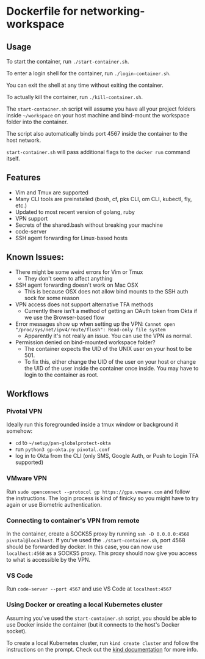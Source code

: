 # Dockerfile for networking-workspace

## Usage

To start the container, run `./start-container.sh`.

To enter a login shell for the container, run `./login-container.sh`.

You can exit the shell at any time without exiting the container.

To actually kill the container, run `./kill-container.sh`.

The `start-container.sh` script will assume you have all your project folders
inside `~/workspace` on your host machine and bind-mount the workspace folder
into the container.

The script also automatically binds port 4567 inside the container to the
host network.

`start-container.sh` will pass additional flags to the `docker run` command itself.


## Features

- Vim and Tmux are supported
- Many CLI tools are preinstalled (bosh, cf, pks CLI, om CLI, kubectl, fly, etc.)
- Updated to most recent version of golang, ruby
- VPN support
- Secrets of the shared.bash without breaking your machine
- code-server
- SSH agent forwarding for Linux-based hosts

## Known Issues:

- There might be some weird errors for Vim or Tmux
   - They don't seem to affect anything
- SSH agent forwarding doesn't work on Mac OSX
  - This is because OSX does not allow bind mounts to the SSH auth sock for some reason
- VPN access does not support alternative TFA methods
  - Currently there isn't a method of getting an OAuth token from Okta if we
    use the Browser-based flow
- Error messages show up when setting up the VPN: `Cannot open "/proc/sys/net/ipv4/route/flush": Read-only file system`
  - Apparently it's not really an issue. You can use the VPN as normal.
- Permission denied on bind-mounted workspace folder?
  - The container expects the UID of the UNIX user on your host to be 501.
  - To fix this, either change the UID of the user on your host or change
    the UID of the user inside the container once inside. You may have to
    login to the container as root.

## Workflows

### Pivotal VPN
  Ideally run this foregrounded inside a tmux window or background it somehow:
  - `cd` to `~/setup/pan-globalprotect-okta`
  - run `python3 gp-okta.py pivotal.conf`
  - log in to Okta from the CLI (only SMS, Google Auth, or Push to Login TFA supported)

### VMware VPN
  Run `sudo openconnect --protocol gp https://gpu.vmware.com` and follow the
  instructions. The login process is kind of finicky so you might have to try
  again or use Biometric authentication.

### Connecting to container's VPN from remote
  In the container, create a SOCKS5 proxy by running `ssh -D 0.0.0.0:4568 pivotal@localhost`.
  If you've used the `./start-container.sh`, port 4568 should be forwarded by
  docker. In this case, you can now use `localhost:4568` as a SOCKS5 proxy. This
  proxy should now give you access to what is accessible by the VPN.

### VS Code
  Run `code-server --port 4567` and use VS Code at `localhost:4567`

### Using Docker or creating a local Kubernetes cluster
  Assuming you've used the `start-container.sh` script, you should
  be able to use Docker inside the container (but it connects
  to the host's Docker socket).

  To create a local Kubernetes cluster, run `kind create cluster` and
  follow the instructions on the prompt. Check out the
  [kind documentation](https://kind.sigs.k8s.io/docs/user/quick-start/)
  for more info.
